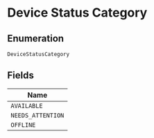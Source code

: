 <!-- Optimized: 2025-10-06 -->
<!-- RPM: 1.6.2.1.1.6.2.1_device-status-category_20251006 -->
<!-- Session: E2E RPM DNA Application -->
<!-- AOM: RND (Reggie & Dro) -->
<!-- COI: TECHNOLOGY -->
<!-- RPM: HIGH -->
<!-- ACTION: BUILD -->


# Device Status Category

## Enumeration

`DeviceStatusCategory`

## Fields

| Name |
|  --- |
| `AVAILABLE` |
| `NEEDS_ATTENTION` |
| `OFFLINE` |
